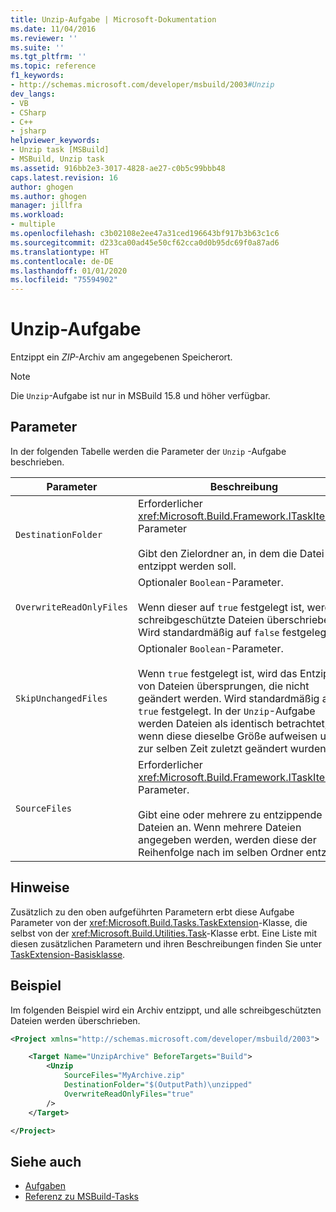 ```yaml
---
title: Unzip-Aufgabe | Microsoft-Dokumentation
ms.date: 11/04/2016
ms.reviewer: ''
ms.suite: ''
ms.tgt_pltfrm: ''
ms.topic: reference
f1_keywords:
- http://schemas.microsoft.com/developer/msbuild/2003#Unzip
dev_langs:
- VB
- CSharp
- C++
- jsharp
helpviewer_keywords:
- Unzip task [MSBuild]
- MSBuild, Unzip task
ms.assetid: 916bb2e3-3017-4828-ae27-c0b5c99bbb48
caps.latest.revision: 16
author: ghogen
ms.author: ghogen
manager: jillfra
ms.workload:
- multiple
ms.openlocfilehash: c3b02108e2ee47a31ced196643bf917b3b63c1c6
ms.sourcegitcommit: d233ca00ad45e50cf62cca0d0b95dc69f0a87ad6
ms.translationtype: HT
ms.contentlocale: de-DE
ms.lasthandoff: 01/01/2020
ms.locfileid: "75594902"
---
```

# <a name="unzip-task"></a>Unzip-Aufgabe
Entzippt ein *ZIP*-Archiv am angegebenen Speicherort.

>[!NOTE]
>Die `Unzip`-Aufgabe ist nur in MSBuild 15.8 und höher verfügbar.

## <a name="parameters"></a>Parameter
 In der folgenden Tabelle werden die Parameter der `Unzip` -Aufgabe beschrieben.

|Parameter|Beschreibung|
|---------------|-----------------|
|`DestinationFolder`|Erforderlicher <xref:Microsoft.Build.Framework.ITaskItem>-Parameter<br /><br /> Gibt den Zielordner an, in dem die Datei entzippt werden soll.|
|`OverwriteReadOnlyFiles`|Optionaler `Boolean`-Parameter.<br /><br /> Wenn dieser auf `true` festgelegt ist, werden schreibgeschützte Dateien überschrieben. Wird standardmäßig auf `false` festgelegt.|
|`SkipUnchangedFiles`|Optionaler `Boolean`-Parameter.<br /><br /> Wenn `true` festgelegt ist, wird das Entzippen von Dateien übersprungen, die nicht geändert werden. Wird standardmäßig auf `true` festgelegt. In der `Unzip`-Aufgabe werden Dateien als identisch betrachtet, wenn diese dieselbe Größe aufweisen und zur selben Zeit zuletzt geändert wurden.|
|`SourceFiles`|Erforderlicher <xref:Microsoft.Build.Framework.ITaskItem>`[]`-Parameter.<br /><br /> Gibt eine oder mehrere zu entzippende Dateien an. Wenn mehrere Dateien angegeben werden, werden diese der Reihenfolge nach im selben Ordner entzippt.|

## <a name="remarks"></a>Hinweise
 Zusätzlich zu den oben aufgeführten Parametern erbt diese Aufgabe Parameter von der <xref:Microsoft.Build.Tasks.TaskExtension>-Klasse, die selbst von der <xref:Microsoft.Build.Utilities.Task>-Klasse erbt. Eine Liste mit diesen zusätzlichen Parametern und ihren Beschreibungen finden Sie unter [TaskExtension-Basisklasse](../msbuild/taskextension-base-class.md).

## <a name="example"></a>Beispiel
 Im folgenden Beispiel wird ein Archiv entzippt, und alle schreibgeschützten Dateien werden überschrieben.

```xml
<Project xmlns="http://schemas.microsoft.com/developer/msbuild/2003">

    <Target Name="UnzipArchive" BeforeTargets="Build">
        <Unzip
            SourceFiles="MyArchive.zip"
            DestinationFolder="$(OutputPath)\unzipped"
            OverwriteReadOnlyFiles="true"
        />
    </Target>

</Project>
```

## <a name="see-also"></a>Siehe auch
- [Aufgaben](../msbuild/msbuild-tasks.md)
- [Referenz zu MSBuild-Tasks](../msbuild/msbuild-task-reference.md)
